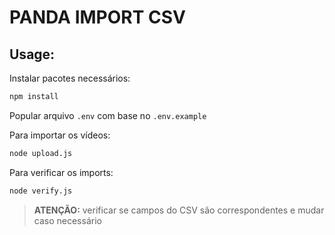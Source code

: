 # PANDA IMPORT CSV

## Usage:
Instalar pacotes necessários:
```sh
npm install
```

Popular arquivo `.env` com base no `.env.example`

Para importar os vídeos:
```sh
node upload.js
```
Para verificar os imports:
```sh
node verify.js
```

> **ATENÇÃO:** verificar se campos do CSV são correspondentes e mudar caso necessário
>
